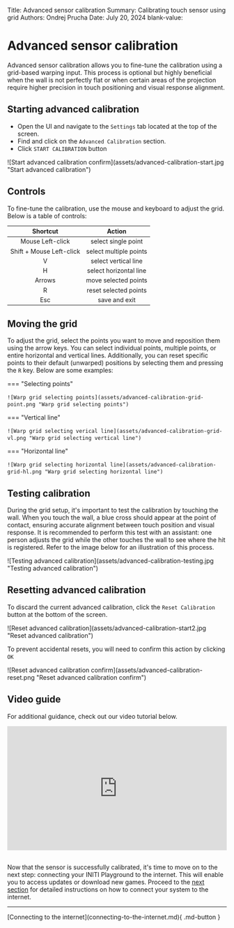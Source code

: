 Title:   Advanced sensor calibration
Summary: Calibrating touch sensor using grid
Authors: Ondrej Prucha
Date:    July 20, 2024
blank-value:

# Advanced sensor calibration

Advanced sensor calibration allows you to fine-tune the calibration using a grid-based warping input. This process is optional but highly beneficial when the wall is not perfectly flat or when certain areas of the projection require higher precision in touch positioning and visual response alignment.

## Starting advanced calibration

- Open the UI and navigate to the `Settings` tab located at the top of the screen.
- Find and click on the `Advanced Calibration` section.
- Click `START CALIBRATION` button

<div class="center imageWidth" markdown>
![Start advanced calibration confirm](assets/advanced-calibration-start.jpg "Start advanced calibration")
</div>

## Controls

To fine-tune the calibration, use the mouse and keyboard to adjust the grid. Below is a table of controls:

<div class="center" markdown>

| Shortcut                   | Action                       |
|:--------------------------:|:----------------------------:|
| Mouse Left-click           | select single point          |
| Shift + Mouse Left-click   | select multiple points       |
| V                          | select vertical line         |
| H                          | select horizontal line       |
| Arrows                     | move selected points         |
| R                          | reset selected points        |
| Esc                        | save and exit                |

</div>

## Moving the grid

To adjust the grid, select the points you want to move and reposition them using the arrow keys. You can select individual points, multiple points, or entire horizontal and vertical lines. Additionally, you can reset specific points to their default (unwarped) positions by selecting them and pressing the `R` key. Below are some examples:

<div class="center imageWidth" markdown>

=== "Selecting points"

    ![Warp grid selecting points](assets/advanced-calibration-grid-point.png "Warp grid selecting points")

=== "Vertical line"

    ![Warp grid selecting verical line](assets/advanced-calibration-grid-vl.png "Warp grid selecting vertical line")

=== "Horizontal line"

    ![Warp grid selecting horizontal line](assets/advanced-calibration-grid-hl.png "Warp grid selecting horizontal line")

</div>

## Testing calibration

During the grid setup, it's important to test the calibration by touching the wall. When you touch the wall, a blue cross should appear at the point of contact, ensuring accurate alignment between touch position and visual response. It is recommended to perform this test with an assistant: one person adjusts the grid while the other touches the wall to see where the hit is registered. Refer to the image below for an illustration of this process.

<div class="center imageWidth" markdown>
![Testing advanced calibration](assets/advanced-calibration-testing.jpg "Testing advanced calibration")
</div>


## Resetting advanced calibration

To discard the current advanced calibration, click the `Reset Calibration` button at the bottom of the screen.

<div class="center imageWidth" markdown>
![Reset advanced calibration](assets/advanced-calibration-start2.jpg "Reset advanced calibration")
</div>

To prevent accidental resets, you will need to confirm this action by clicking `OK`

<div class="center imageWidth" markdown>
![Reset advanced calibration confirm](assets/advanced-calibration-reset.png "Reset advanced calibration confirm")
</div>

## Video guide

For additional guidance, check out our video tutorial below.

<div class="center imageWidth" markdown>
<div style="padding:56.25% 0 0 0;position:relative;">
<iframe src="https://player.vimeo.com/video/796039649?h=7870536d0d&amp;badge=0&amp;autopause=0&amp;player_id=0&amp;app_id=58479" frameborder="0" allow="autoplay; fullscreen; picture-in-picture; clipboard-write" style="position:absolute;top:0;left:0;width:100%;height:100%;" title="INITI Playground - Advanced"></iframe></div>
<script src="https://player.vimeo.com/api/player.js"></script>
</div>


<br />

Now that the sensor is successfully calibrated, it's time to move on to the next step: connecting your INITI Playground to the internet. This will enable you to access updates or download new games. Proceed to the [next section](connecting-to-the-internet.md) for detailed instructions on how to connect your system to the internet.

----


<div class="center" markdown>
[Connecting to the internet](connecting-to-the-internet.md){ .md-button }
</div>

<br />